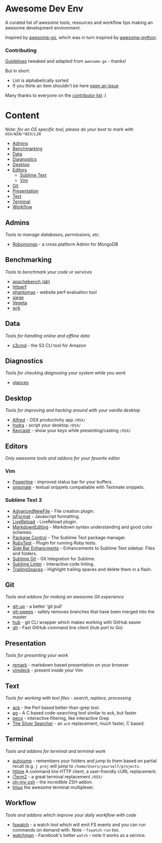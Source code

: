# Awesome Dev Env

A curated list of awesome tools, resources and workflow tips making an awesome development environment.

Inspired by [awesome-go](https://github.com/avelino/awesome-go), which was in turn inspired by [awesome-python](https://github.com/vinta/awesome-python).

### Contributing

[Guidelines](https://github.com/jondot/awesome-devenv/blob/master/CONTRIBUTING.md) tweaked and adapted from `awesome-go` - thanks!

But in short:

* List is alphabetically sorted
* If you think an item shouldn't be here [open an issue](https://github.com/jondot/awesome-devenv/issues/new)


Many thanks to everyone on the [contributor list](https://github.com/jondot/awesome-devenv/graphs/contributors) :)


# Content

_Note: for an OS specific tool, please do your best to mark with `OSX/WIN/*NIX/LIN`_



- [Admins](#admins)
- [Benchmarking](#benchmarking)
- [Data](#data)
- [Diagnostics](#diagnostics)
- [Desktop](#desktop)
- [Editors](#editors)
  - [Sublime Text](#sublime)
  - [Vim](#vim)
- [Git](#git)
- [Presentation](#presentation)
- [Text](#text)
- [Terminal](#terminal)
- [Workflow](#workflow)



## Admins
*Tools to manage databases, permissions, etc.*

* [Robomongo](http://robomongo.org/) - a cross platform Admin for MongoDB



## Benchmarking
*Tools to benchmark your code or services*

* [apachebench (ab)](http://httpd.apache.org/docs/2.2/programs/ab.html)
* [httperf](http://www.hpl.hp.com/research/linux/httperf/)
* [phantomas](https://github.com/macbre/phantomas) - website perf evaluation tool
* [siege](http://www.joedog.org/siege-home/)
* [Vegeta](https://github.com/tsenart/vegeta)
* [wrk](https://github.com/wg/wrk)





## Data
*Tools for handling online and offline data*

* [s3cmd](https://github.com/s3tools/s3cmd) - the S3 CLI tool for Amazon






## Diagnostics
*Tools for checking diagnosing your system while you work*

* [glances](https://github.com/nicolargo/glances)


## Desktop
*Tools for improving and hacking around with your vanilla desktop*

* [Alfred](http://www.alfredapp.com/) - OSX productivity app `/OSX/`
* [hydra](https://github.com/sdegutis/hydra) - script your desktop
  `/OSX/`
* [Keycastr](https://github.com/sdeken/keycastr) - show your keys while
  presenting/casting `/OSX/`



## Editors
*Only awesome tools and addons for your favorite editor*

### Vim

* [Powerline](https://github.com/Lokaltog/powerline) - improved status bar for your buffers.
* [snipmate](https://github.com/garbas/vim-snipmate) - textual snippets compatiable with Textmate snippets.

### Sublime Text 3

* [AdvancedNewFile](https://github.com/skuroda/Sublime-AdvancedNewFile) - File creation plugin.
* [jsFormat](https://github.com/jdc0589/JsFormat) - Javascript formatting.
* [LiveReload](https://github.com/dz0ny/LiveReload-sublimetext2) - LiveReload plugin.
* [MarkdownEditing](https://github.com/SublimeText-Markdown/MarkdownEditing) - Markdown syntax understanding and good color schemes.
* [Package Control](https://sublime.wbond.net/installation) - The Sublime Text package manager.
* [RubyTest](https://github.com/maltize/sublime-text-2-ruby-tests) - Plugin for running Ruby tests.
* [Side Bar Enhancments](https://github.com/titoBouzout/SideBarEnhancements) - Enhancements to Sublime Text sidebar. Files and folders.
* [Sublime Git](https://github.com/kemayo/sublime-text-git) - Git Integration for Sublime.
* [Sublime Linter](https://github.com/SublimeLinter/SublimeLinter3/) - Interactive code linting.
* [TrailingSpaces](https://github.com/SublimeText/TrailingSpaces) - Highlight trailing spaces and delete them in a flash.



## Git
*Tools and addons for making an awesome Git experience*

* [git-up](https://github.com/aanand/git-up) - a better 'git pull'
* [git-sweep](https://github.com/arc90/git-sweep) - safely removes branches that have been merged into the master
* [hub](https://hub.github.com/) - git CLI wrapper which makes working with GitHub easier
* [gh](https://github.com/jingweno/gh) - Fast GitHub command line client (hub port to Go)





## Presentation
*Tools for presenting your work*

* [remark](https://github.com/gnab/remark) - markdown based presentation on your browser
* [vimdeck](https://github.com/tybenz/vimdeck) - present inside your Vim






## Text
*Tools for working with text files - search, replace, processing*


* [ack](https://github.com/petdance/ack2) - the Perl based
  better-than-grep tool.
* [ag](https://github.com/ggreer/the_silver_searcher) - A C based code-searching tool similar to ack, but faster
* [peco](https://github.com/peco/peco) - interactive filtering, like interactive Grep
* [The Silver Searcher](https://github.com/ggreer/the_silver_searcher) -
  an `ack` replacement, much faster, C based.






## Terminal
*Tools and addons for terminal and terminal work*

* [autojump](https://github.com/joelthelion/autojump) - remembers your
  folders and jump to them based on partial recall (e.g. `j proj` will jump
to `/home/Users/yourself/projects`.
* [httpie](http://httpie.org/) A command line HTTP client, a user-friendly cURL replacement.
* [iTerm2](http://www.iterm2.com/) - a great terminal replacement `/OSX/`
* [oh-my-zsh](https://github.com/robbyrussell/oh-my-zsh) - the
  incredible ZSH addon.
* [tmux](http://tmux.sourceforge.net/) the awesome terminal multiplexer.


## Workflow
*Tools and addons which improve your daily workflow with code*

* [fswatch](https://github.com/alandipert/fswatch) - a watch tool which
  will emit FS events and you can run commands on demand with. Note -
`fswatch-run` too.
* [watchman](https://github.com/facebook/watchman) - Facebook's better
  `watch` - note it works as a service.




